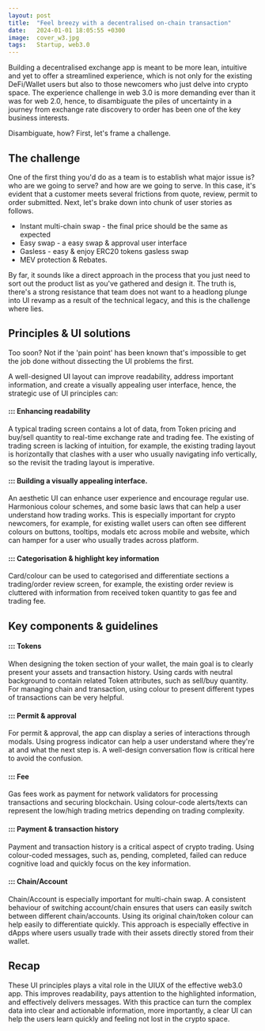 ```yaml
---
layout: post
title:  "Feel breezy with a decentralised on-chain transaction"
date:   2024-01-01 18:05:55 +0300
image:  cover_w3.jpg
tags:   Startup, web3.0
---
```


Building a decentralised exchange app is meant to be more lean, intuitive and yet to offer a streamlined experience, which is not only for the existing DeFi/Wallet users but also to those newcomers who just delve into crypto space. The experience challenge in web 3.0 is more demanding ever than it was for web 2.0, hence, to disambiguate the piles of uncertainty in a journey from exchange rate discovery to order has been one of the key business interests.

Disambiguate, how? First, let's frame a challenge.

## The challenge 

One of the first thing you'd do as a team is to establish what major issue is? who are we going to serve? and how are we going to serve. In this case, it's evident that a customer meets several frictions from quote, review, permit to order submitted. Next, let's brake down into chunk of user stories as follows.


* Instant multi-chain swap - the final price should be the same as expected
* Easy swap - a easy swap & approval user interface
* Gasless - easy & enjoy ERC20 tokens gasless swap
* MEV protection & Rebates.

By far, it sounds like a direct approach in the process that you just need to sort out the product list as you've gathered and design it. The truth is, there's a strong resistance that team does not want to a headlong plunge into UI revamp as a result of the technical legacy, and this is the challenge where lies.


## Principles & UI solutions


Too soon? Not if the 'pain point' has been known that's impossible to get the job done without dissecting the UI problems the first.

A well-designed UI layout can improve readability, address important information, and create a visually appealing user interface, hence, the strategic use of UI principles can: 

#### ::: Enhancing readability

A typical trading screen contains a lot of data, from Token pricing and buy/sell quantity to real-time exchange rate and trading fee. The existing of trading screen is lacking of intuition, for example, the existing trading layout is horizontally that clashes with a user who usually navigating info vertically, so the revisit the trading layout is imperative.


#### ::: Building a visually appealing interface.

An aesthetic UI can enhance user experience and encourage regular use. Harmonious colour schemes, and some basic laws that can help a user understand how trading works. This is especially important for crypto newcomers, for example, for existing wallet users can often see different colours on buttons, tooltips, modals etc across mobile and website, which can hamper for a user who usually trades across platform. 


#### ::: Categorisation & highlight key information

Card/colour can be used to categorised and differentiate sections a trading/order review screen, for example, the existing order review is cluttered with information from received token quantity to gas fee and trading fee.


## Key components & guidelines

#### ::: Tokens 

When designing the token section of your wallet, the main goal is to clearly present your assets and transaction history. Using cards with neutral background to contain related Token attributes, such as sell/buy quantity. For managing chain and transaction, using colour to present different types of transactions can be very helpful.

#### ::: Permit & approval

For permit & approval, the app can display a series of interactions through modals. Using progress indicator can help a user understand where they're at and what the next step is. A well-design conversation flow is critical here to avoid the confusion. 

#### ::: Fee

Gas fees work as payment for network validators for processing transactions and securing blockchain. Using colour-code alerts/texts can represent the low/high trading metrics depending on trading complexity.

#### ::: Payment & transaction history

Payment and transaction history is a critical aspect of crypto trading. Using colour-coded messages, such as, pending, completed, failed can reduce cognitive load and quickly focus on the key information.


#### ::: Chain/Account 

Chain/Account is especially important for multi-chain swap. A consistent behaviour of switching account/chain ensures that users can easily switch between different chain/accounts. Using its original chain/token colour can help easily to differentiate quickly. This approach is especially effective in dApps where users usually trade with their assets directly stored from their wallet.


## Recap 

These UI principles plays a vital role in the UIUX of the effective web3.0 app. This improves readability, pays attention to the highlighted information, and effectively delivers messages. With this practice can turn the complex data into clear and actionable information, more importantly, a clear UI can help the users learn quickly and feeling not lost in the crypto space.





